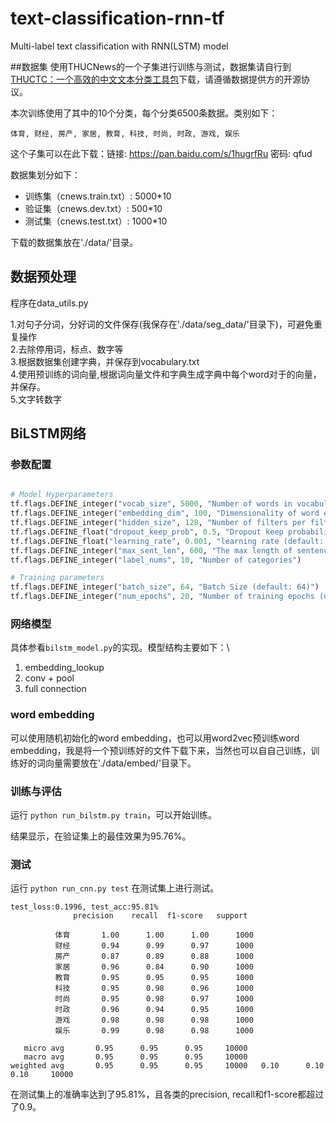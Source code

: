 # text-classification-rnn-tf
Multi-label text classification with RNN(LSTM) model


##数据集
使用THUCNews的一个子集进行训练与测试，数据集请自行到[THUCTC：一个高效的中文文本分类工具包](http://thuctc.thunlp.org/)下载，请遵循数据提供方的开源协议。

本次训练使用了其中的10个分类，每个分类6500条数据。类别如下：

```
体育, 财经, 房产, 家居, 教育, 科技, 时尚, 时政, 游戏, 娱乐
```

这个子集可以在此下载：链接: https://pan.baidu.com/s/1hugrfRu 密码: qfud

数据集划分如下：

- 训练集（cnews.train.txt）: 5000*10
- 验证集（cnews.dev.txt）: 500*10
- 测试集（cnews.test.txt）: 1000*10

下载的数据集放在'./data/'目录。

## 数据预处理
程序在data_utils.py

1.对句子分词，分好词的文件保存(我保存在'./data/seg_data/'目录下)，可避免重复操作\
2.去除停用词，标点、数字等\
3.根据数据集创建字典，并保存到vocabulary.txt\
4.使用预训练的词向量,根据词向量文件和字典生成字典中每个word对于的向量，并保存。\
5.文字转数字

## BiLSTM网络

### 参数配置

```python

# Model Hyperparameters
tf.flags.DEFINE_integer("vocab_size", 5000, "Number of words in vocabulary")
tf.flags.DEFINE_integer("embedding_dim", 100, "Dimensionality of word embedding(default: 100)")
tf.flags.DEFINE_integer("hidden_size", 128, "Number of filters per filter size (default: 128)")
tf.flags.DEFINE_float("dropout_keep_prob", 0.5, "Dropout keep probability (default: 0.5)")
tf.flags.DEFINE_float("learning_rate", 0.001, "learning rate (default: 0.001)")
tf.flags.DEFINE_integer("max_sent_len", 600, "The max length of sentence (default: 100)")
tf.flags.DEFINE_integer("label_nums", 10, "Number of categories")

# Training parameters
tf.flags.DEFINE_integer("batch_size", 64, "Batch Size (default: 64)")
tf.flags.DEFINE_integer("num_epochs", 20, "Number of training epochs (default: 20)")

```

### 网络模型
具体参看`bilstm_model.py`的实现。模型结构主要如下：\
1. embedding_lookup
2. conv + pool
3. full connection

### word embedding
可以使用随机初始化的word embedding，也可以用word2vec预训练word embedding，我是将一个预训练好的文件下载下来，当然也可以自自己训练，训练好的词向量需要放在'./data/embed/'目录下。

### 训练与评估

运行 `python run_bilstm.py train`，可以开始训练。

结果显示，在验证集上的最佳效果为95.76%。

### 测试

运行 `python run_cnn.py test` 在测试集上进行测试。

```
test_loss:0.1996, test_acc:95.81%
              precision    recall  f1-score   support

          体育       1.00      1.00      1.00      1000
          财经       0.94      0.99      0.97      1000
          房产       0.87      0.89      0.88      1000
          家居       0.96      0.84      0.90      1000
          教育       0.95      0.95      0.95      1000
          科技       0.95      0.98      0.96      1000
          时尚       0.95      0.98      0.97      1000
          时政       0.96      0.94      0.95      1000
          游戏       0.98      0.98      0.98      1000
          娱乐       0.99      0.98      0.98      1000

   micro avg       0.95      0.95      0.95     10000
   macro avg       0.95      0.95      0.95     10000
weighted avg       0.95      0.95      0.95     10000   0.10      0.10      0.10     10000
```
在测试集上的准确率达到了95.81%，且各类的precision, recall和f1-score都超过了0.9。

